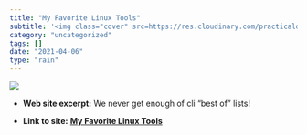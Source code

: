 ```yaml
---
title: "My Favorite Linux Tools"
subtitle: '<img class="cover" src=https://res.cloudinary.com/practicaldev/image/fetch/s--QjujUdqo--/c_imagga_sc...'
category: "uncategorized"
tags: []
date: "2021-04-06"
type: "rain"
---
```

<img class="cover" src=https://res.cloudinary.com/practicaldev/image/fetch/s--QjujUdqo--/c_imagga_scale,f_auto,fl_progressive,h_500,q_auto,w_1000/https://antjanus.com/wp-content/uploads/2019/06/archey.png>



* **Web site excerpt:** We never get enough of cli “best of” lists!

* **Link to site:** **[My Favorite Linux Tools](https://dev.to/antjanus/my-favorite-linux-tools-12be)**